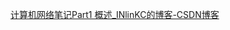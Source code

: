 



[计算机网络笔记Part1 概述_INlinKC的博客-CSDN博客](https://blog.csdn.net/weixin_45067603/article/details/106974036)


